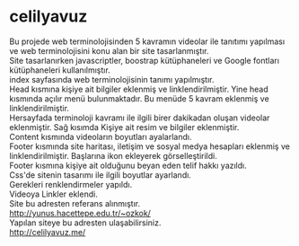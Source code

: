# celilyavuz<br>
Bu projede web terminolojisinden 5 kavramın videolar ile tanıtımı yapılması ve web terminolojisini konu alan bir site tasarlanmıştır.<br>
Site tasarlanırken javascriptler, boostrap kütüphaneleri ve Google fontları kütüphaneleri kullanılmıştır.<br>
index sayfasında web terminolojisinin tanımı yapılmıştır.<br>
Head kısmına kişiye ait bilgiler eklenmiş ve linklendirilmiştir. Yine head kısmında açılır menü bulunmaktadır. Bu menüde 5 kavram eklenmiş ve linklendirilmiştir.<br>
Hersayfada terminoloji kavramı ile ilgili birer dakikadan oluşan videolar eklenmiştir. Sağ kısımda Kişiye ait resim ve bilgiler eklenmiştir.<br>
Content kısmında videoların boyutları ayalarlandı.<br>
Footer kısmında site haritası, iletişim ve sosyal medya hesapları eklenmiş ve linklendirilmiştir. Başlarına ikon ekleyerek görselleştirildi.<br>
Footer kısmına kişiye ait olduğunu beyan eden telif hakkı yazıldı.<br>
Css'de sitenin tasarımı ile ilgili boyutlar ayarlandı.<br>
Gerekleri renklendirmeler yapıldı.<br>
Videoya Linkler eklendi.<br>
Site bu adresten referans alınmıştır.<br>
http://yunus.hacettepe.edu.tr/~ozkok/ <br>
Yapılan siteye bu adresten ulaşabilirsiniz.<br>
http://celilyavuz.me/
